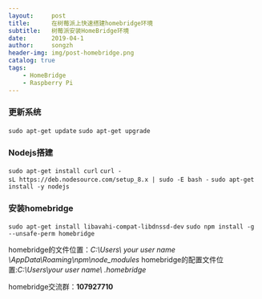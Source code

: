 ```yaml
---
layout:     post
title:      在树莓派上快速搭建homebridge环境
subtitle:   树莓派安装HomeBridge环境
date:       2019-04-1
author:     songzh
header-img: img/post-homebridge.png
catalog: true
tags:
    - HomeBridge
    - Raspberry Pi
---
```


### 更新系统
`sudo apt-get update`
`sudo apt-get upgrade`

### Nodejs搭建
`sudo apt-get install curl`
`curl -sL https://deb.nodesource.com/setup_8.x | sudo -E bash -`
`sudo apt-get install -y nodejs`

### 安装homebridge
`sudo apt-get install libavahi-compat-libdnssd-dev`
`sudo npm install -g --unsafe-perm homebridge`

homebridge的文件位置：*C:\Users\ your user name \AppData\Roaming\npm\node_modules*
homebridge的配置文件位置:*C:\Users\your user name\ .homebridge*

homebridge交流群：**107927710**